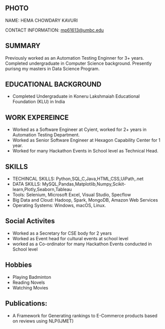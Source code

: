 ## PHOTO

NAME: HEMA CHOWDARY KAVURI

CONTACT INFORMATION: mp61613@umbc.edu

## SUMMARY
 Previously worked as an Automation Testing Enginner for 3+ years. Completed undergraduate in Computer Science background. Presently purisng my masters in Data Science Program.

## EDUCATIONAL BACKGROUND 
- Completed Undergraduate in Koneru Lakshmaiah Educational Foundation (KLU) in India 

## WORK EXPEREINCE 
- Worked as a Software Engineer at Cyient, worked for 2+ years in Automation Testing Department.
- Worked as Senior Software Engineer at Hexagon Capability Center for 1 year.
- Worked for many Hackathon Events in School level as Technical Head.

## SKILLS
-  TECHINCAL SKILLS: Python,SQL,C,Java,HTML,CSS,UiPath,.net
-  DATA SKILLS: MySQL,Pandas,Matplotlib,Numpy,Scikit-learn,Plotly,Seaborn,Tableau
-  Tools: Selenium, Microsoft Excel, Visual Studio, Specflow
-  Big Data and Cloud: Hadoop, Spark, MongoDB, Amazon Web Services
-  Operating Systems: Windows, macOS, Linux.

## Social Activites
- Worked as a Secretary for CSE body for 2 years
- Worked as Event head for cultural events at school level
- worked as a Co-ordinator for many Hackathon Events conducted in School level

## Hobbies
- Playing Badminton 
- Reading Novels
- Watching Movies

## Publications:
- A Framework for Generating rankings to E-Commerce products based on reviews using NLP(IJMET)
